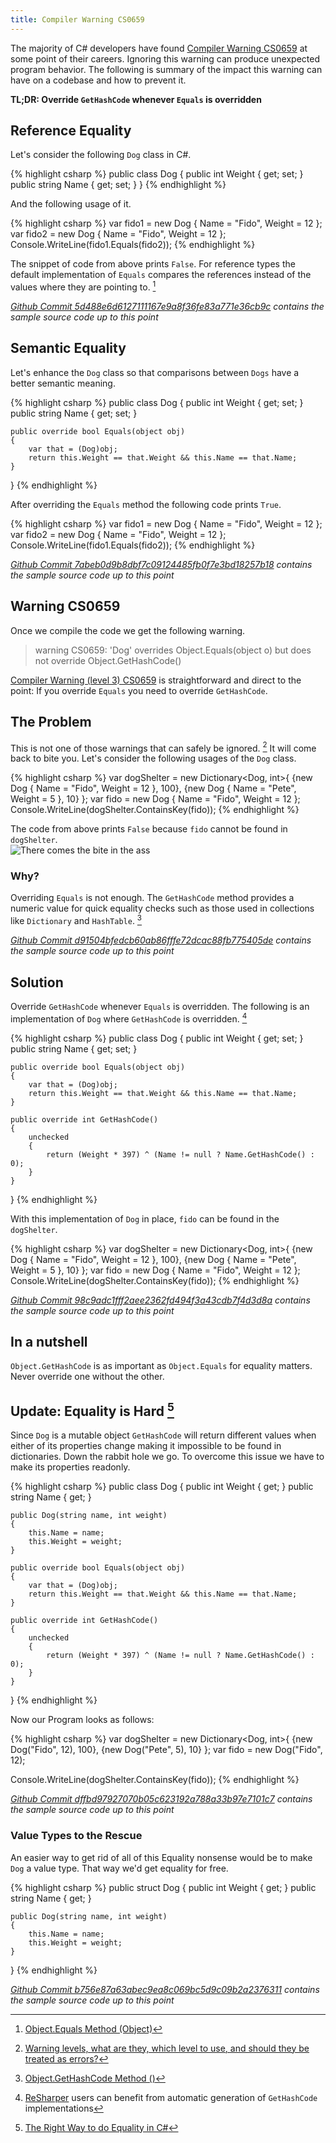 ```yaml
---
title: Compiler Warning CS0659
---
```


The majority of C# developers have found [Compiler Warning CS0659](https://msdn.microsoft.com/en-us/library/xxhbfytk.aspx) at some point of their careers. Ignoring this warning can produce unexpected program behavior. The following is summary of the impact this warning can have on a codebase and how to prevent it.

**TL;DR: Override `GetHashCode` whenever `Equals` is overridden**

## Reference Equality
Let's consider the following `Dog` class in C#.

{% highlight csharp %}
public class Dog
{
    public int Weight { get; set; }
    public string Name { get; set; }
}
{% endhighlight %}

And the following usage of it.

{% highlight csharp %}
var fido1 = new Dog { Name = "Fido", Weight = 12 };
var fido2 = new Dog { Name = "Fido", Weight = 12 };
Console.WriteLine(fido1.Equals(fido2));
{% endhighlight %}

The snippet of code from above prints `False`. For reference types the default implementation of `Equals` compares the references instead of the values where they are pointing to. [^object_equals]

*[Github Commit 5d488e6d6127111167e9a8f36fe83a771e36cb9c](https://github.com/camilin87/CS0659/commit/5d488e6d6127111167e9a8f36fe83a771e36cb9c?diff=unified) contains the sample source code up to this point*

## Semantic Equality

Let's enhance the `Dog` class so that comparisons between `Dogs` have a better semantic meaning.

{% highlight csharp %}
public class Dog
{
    public int Weight { get; set; }
    public string Name { get; set; }
    
    public override bool Equals(object obj)
    {
        var that = (Dog)obj;
        return this.Weight == that.Weight && this.Name == that.Name;
    }
}
{% endhighlight %}

After overriding the `Equals` method the following code prints `True`.

{% highlight csharp %}
var fido1 = new Dog { Name = "Fido", Weight = 12 };
var fido2 = new Dog { Name = "Fido", Weight = 12 };
Console.WriteLine(fido1.Equals(fido2));
{% endhighlight %}

*[Github Commit 7abeb0d9b8dbf7c09124485fb0f7e3bd18257b18](https://github.com/camilin87/CS0659/commit/7abeb0d9b8dbf7c09124485fb0f7e3bd18257b18) contains the sample source code up to this point*

## Warning CS0659
Once we compile the code we get the following warning.

> warning CS0659: 'Dog' overrides Object.Equals(object o) but does not override Object.GetHashCode()

[Compiler Warning (level 3) CS0659](https://msdn.microsoft.com/en-us/library/xxhbfytk.aspx) is straightforward and direct to the point: If you override `Equals` you need to override `GetHashCode`.

## The Problem
This is not one of those warnings that can safely be ignored. [^warning_levels] It will come back to bite you. Let's consider the following usages of the `Dog` class.

{% highlight csharp %}
var dogShelter = new Dictionary<Dog, int>{
    {new Dog { Name = "Fido", Weight = 12 }, 100},
    {new Dog { Name = "Pete", Weight = 5 }, 10}
};
var fido = new Dog { Name = "Fido", Weight = 12 };
Console.WriteLine(dogShelter.ContainsKey(fido));
{% endhighlight %}

The code from above prints `False` because `fido` cannot be found in `dogShelter`.  
![There comes the bite in the ass](https://i.giphy.com/vdLRwjtIZ7g3K.gif)

### Why?
Overriding `Equals` is not enough. The `GetHashCode` method provides a numeric value for quick equality checks such as those used in collections like `Dictionary` and `HashTable`. [^gethashcode]

*[Github Commit d91504bfedcb60ab86fffe72dcac88fb775405de](https://github.com/camilin87/CS0659/commit/d91504bfedcb60ab86fffe72dcac88fb775405de) contains the sample source code up to this point*

## Solution

Override `GetHashCode` whenever `Equals` is overridden. The following is an implementation of `Dog` where `GetHashCode` is overridden. [^resharper_implementation]

{% highlight csharp %}
public class Dog
{
    public int Weight { get; set; }
    public string Name { get; set; }
    
    public override bool Equals(object obj)
    {
        var that = (Dog)obj;
        return this.Weight == that.Weight && this.Name == that.Name;
    }
    
    public override int GetHashCode()
    {
        unchecked
        {
            return (Weight * 397) ^ (Name != null ? Name.GetHashCode() : 0);
        }
    }
}
{% endhighlight %}

With this implementation of `Dog` in place, `fido` can be found in the `dogShelter`.

{% highlight csharp %}
var dogShelter = new Dictionary<Dog, int>{
    {new Dog { Name = "Fido", Weight = 12 }, 100},
    {new Dog { Name = "Pete", Weight = 5 }, 10}
};
var fido = new Dog { Name = "Fido", Weight = 12 };
Console.WriteLine(dogShelter.ContainsKey(fido));
{% endhighlight %}

*[Github Commit 98c9adc1fff2aee2362fd494f3a43cdb7f4d3d8a](https://github.com/camilin87/CS0659/commit/98c9adc1fff2aee2362fd494f3a43cdb7f4d3d8a) contains the sample source code up to this point*

## In a nutshell
`Object.GetHashCode` is as important as `Object.Equals` for equality matters. Never override one without the other.  

## Update: Equality is Hard [^dotnet_equality]
Since `Dog` is a mutable object `GetHashCode` will return different values when either of its properties change making it impossible to be found in dictionaries. Down the rabbit hole we go. To overcome this issue we have to make its properties readonly.

{% highlight csharp %}
public class Dog
{
    public int Weight { get; }
    public string Name { get; }

    public Dog(string name, int weight)
    {
        this.Name = name;
        this.Weight = weight;
    }

    public override bool Equals(object obj)
    {
        var that = (Dog)obj;
        return this.Weight == that.Weight && this.Name == that.Name;
    }

    public override int GetHashCode()
    {
        unchecked
        {
            return (Weight * 397) ^ (Name != null ? Name.GetHashCode() : 0);
        }
    }
}
{% endhighlight %}

Now our Program looks as follows:

{% highlight csharp %}
var dogShelter = new Dictionary<Dog, int>{
    {new Dog("Fido", 12), 100},
    {new Dog("Pete", 5), 10}
};
var fido = new Dog("Fido", 12);

Console.WriteLine(dogShelter.ContainsKey(fido));
{% endhighlight %}

*[Github Commit dffbd97927070b05c623192a788a33b97e7101c7](https://github.com/camilin87/CS0659/commit/dffbd97927070b05c623192a788a33b97e7101c7) contains the sample source code up to this point*

### Value Types to the Rescue
An easier way to get rid of all of this Equality nonsense would be to make `Dog` a value type. That way we'd get equality for free.

{% highlight csharp %}
public struct Dog
{
    public int Weight { get; }
    public string Name { get; }

    public Dog(string name, int weight)
    {
        this.Name = name;
        this.Weight = weight;
    }
}
{% endhighlight %}

*[Github Commit b756e87a63abec9ea8c069bc5d9c09b2a2376311](https://github.com/camilin87/CS0659/commit/b756e87a63abec9ea8c069bc5d9c09b2a2376311) contains the sample source code up to this point*



[^dotnet_equality]: [The Right Way to do Equality in C#](http://www.aaronstannard.com/overriding-equality-in-dotnet/)

[^object_equals]: [Object.Equals Method (Object)](https://msdn.microsoft.com/en-us/library/bsc2ak47(v=vs.110).aspx#)

[^warning_levels]: [Warning levels, what are they, which level to use, and should they be treated as errors?](http://irisclasson.com/2012/11/19/stupid-question-87-warning-levels-what-are-they-which-level-to-use-and-should-they-be-treated-as-errors/)

[^gethashcode]: [Object.GetHashCode Method ()](https://msdn.microsoft.com/en-us/library/system.object.gethashcode.aspx)

[^resharper_implementation]: [ReSharper](https://www.jetbrains.com/resharper/) users can benefit from automatic generation of `GetHashCode` implementations